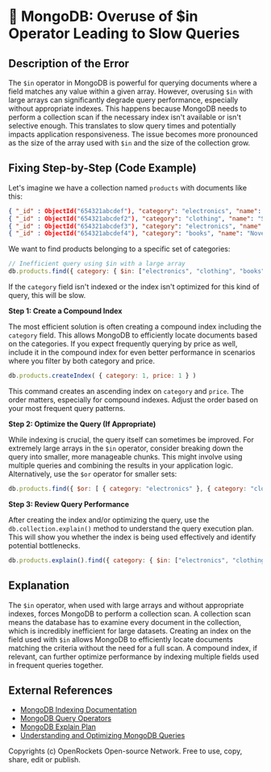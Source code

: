 # 🐞 MongoDB: Overuse of $in Operator Leading to Slow Queries


## Description of the Error

The `$in` operator in MongoDB is powerful for querying documents where a field matches any value within a given array. However,  overusing `$in` with large arrays can significantly degrade query performance, especially without appropriate indexes.  This happens because MongoDB needs to perform a collection scan if the necessary index isn't available or isn't selective enough. This translates to slow query times and potentially impacts application responsiveness. The issue becomes more pronounced as the size of the array used with `$in` and the size of the collection grow.


## Fixing Step-by-Step (Code Example)

Let's imagine we have a collection named `products` with documents like this:

```json
{ "_id" : ObjectId("654321abcdef"), "category": "electronics", "name": "Laptop", "price": 1200 }
{ "_id" : ObjectId("654321abcdef2"), "category": "clothing", "name": "Shirt", "price": 25 }
{ "_id" : ObjectId("654321abcdef3"), "category": "electronics", "name": "Headphones", "price": 150 }
{ "_id" : ObjectId("654321abcdef4"), "category": "books", "name": "Novel", "price": 15 }
```

We want to find products belonging to a specific set of categories:

```javascript
// Inefficient query using $in with a large array
db.products.find({ category: { $in: ["electronics", "clothing", "books", "furniture", "toys", "sports", ...] } }) 
```

If the `category` field isn't indexed or the index isn't optimized for this kind of query, this will be slow.

**Step 1: Create a Compound Index**

The most efficient solution is often creating a compound index including the `category` field. This allows MongoDB to efficiently locate documents based on the categories.  If you expect frequently querying by price as well,  include it in the compound index for even better performance in scenarios where you filter by both category and price.

```javascript
db.products.createIndex( { category: 1, price: 1 } ) 
```

This command creates an ascending index on `category` and `price`.  The order matters, especially for compound indexes.  Adjust the order based on your most frequent query patterns.


**Step 2: Optimize the Query (If Appropriate)**

While indexing is crucial, the query itself can sometimes be improved.  For extremely large arrays in the `$in` operator, consider breaking down the query into smaller, more manageable chunks. This might involve using multiple queries and combining the results in your application logic. Alternatively, use the `$or` operator for smaller sets:


```javascript
db.products.find({ $or: [ { category: "electronics" }, { category: "clothing" } ] })
```

**Step 3: Review Query Performance**

After creating the index and/or optimizing the query, use the `db.collection.explain()` method to understand the query execution plan. This will show you whether the index is being used effectively and identify potential bottlenecks.

```javascript
db.products.explain().find({ category: { $in: ["electronics", "clothing"] } })
```


## Explanation

The `$in` operator, when used with large arrays and without appropriate indexes, forces MongoDB to perform a collection scan. A collection scan means the database has to examine every document in the collection, which is incredibly inefficient for large datasets.  Creating an index on the field used with `$in` allows MongoDB to efficiently locate documents matching the criteria without the need for a full scan.  A compound index, if relevant, can further optimize performance by indexing multiple fields used in frequent queries together.


## External References

* [MongoDB Indexing Documentation](https://www.mongodb.com/docs/manual/core/index-creation/)
* [MongoDB Query Operators](https://www.mongodb.com/docs/manual/reference/operator/query/)
* [MongoDB Explain Plan](https://www.mongodb.com/docs/manual/reference/method/db.collection.explain/)
* [Understanding and Optimizing MongoDB Queries](https://www.mongodb.com/blog/post/optimizing-mongodb-queries)


Copyrights (c) OpenRockets Open-source Network. Free to use, copy, share, edit or publish.

